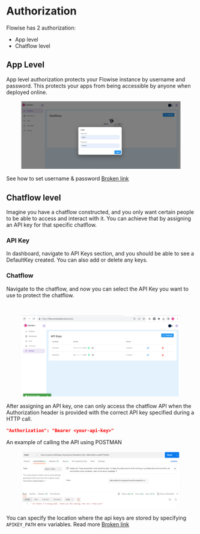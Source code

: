 # Authorization

Flowise has 2 authorization:

* App level
* Chatflow level

## App Level

App level authorization protects your Flowise instance by username and password. This protects your apps from being accessible by anyone when deployed online.

<figure><img src=".gitbook/assets/Authorization.png" alt=""><figcaption></figcaption></figure>

See how to set username & password [Broken link](broken-reference "mention")

## Chatflow level

Imagine you have a chatflow constructed, and you only want certain people to be able to access and interact with it. You can achieve that by assigning an API key for that specific chatflow.

### API Key

In dashboard, navigate to API Keys section, and you should be able to see a DefaultKey created. You can also add or delete any keys.

### Chatflow

Navigate to the chatflow, and now you can select the API Key you want to use to protect the chatflow.

<div>

<figure><img src=".gitbook/assets/image (3) (1) (1).png" alt=""><figcaption></figcaption></figure>

 

<figure><img src=".gitbook/assets/APIKey.png" alt=""><figcaption></figcaption></figure>

</div>

After assigning an API key, one can only access the chatflow API when the Authorization header is provided with the correct API key specified during a HTTP call.

```json
"Authorization": "Bearer <your-api-key>"
```

An example of calling the API using POSTMAN

<figure><img src=".gitbook/assets/image (1) (1) (1) (1).png" alt=""><figcaption></figcaption></figure>

You can specify the location where the api keys are stored by specifying `APIKEY_PATH` env variables. Read more [Broken link](broken-reference "mention")

